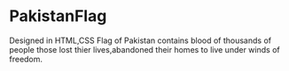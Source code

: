 # PakistanFlag
Designed in HTML,CSS
Flag of Pakistan contains blood of thousands of people those lost thier lives,abandoned their homes to live under winds of freedom.
